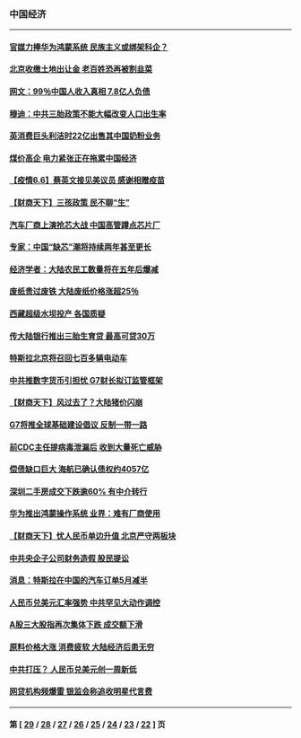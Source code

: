 ### 中国经济
---
#### [官媒力捧华为鸿蒙系统 民族主义或绑架科企？](../../pages/ncid283/n13005594.md) 
#### [北京收缴土地出让金 老百姓恐再被割韭菜](../../pages/ncid283/n13005402.md) 
#### [网文：99％中国人收入真相 7.8亿人负债](../../pages/ncid283/n13004652.md) 
#### [穆迪：中共三胎政策不能大幅改变人口出生率](../../pages/ncid283/n13004394.md) 
#### [英消费巨头利洁时22亿出售其中国奶粉业务](../../pages/ncid283/n13003231.md) 
#### [煤价高企 电力紧张正在拖累中国经济](../../pages/ncid283/n13003278.md) 
#### [【疫情6.6】蔡英文接见美议员 感谢相赠疫苗](../../pages/ncid283/n13002610.md) 
#### [【财商天下】三孩政策 民不聊“生”](../../pages/ncid283/n13001488.md) 
#### [汽车厂商上演抢芯大战 中国高管蹲点芯片厂](../../pages/ncid283/n13002022.md) 
#### [专家：中国“缺芯”潮将持续两年甚至更长](../../pages/ncid283/n13001887.md) 
#### [经济学者：大陆农民工数量将在五年后爆减](../../pages/ncid283/n13000923.md) 
#### [废纸贵过废铁 大陆废纸价格涨超25％](../../pages/ncid283/n13000446.md) 
#### [西藏超级水坝投产 各国质疑](../../pages/ncid283/n13000773.md) 
#### [传大陆银行推出三胎生育贷 最高可贷30万](../../pages/ncid283/n13000387.md) 
#### [特斯拉北京将召回七百多辆电动车](../../pages/ncid283/n13000476.md) 
#### [中共推数字货币引担忧 G7财长拟订监管框架](../../pages/ncid283/n13000079.md) 
#### [【财商天下】风过去了？大陆猪价闪崩](../../pages/ncid283/n12999710.md) 
#### [G7将推全球基础建设倡议 反制一带一路](../../pages/ncid283/n12999492.md) 
#### [前CDC主任提病毒泄漏后 收到大量死亡威胁](../../pages/ncid283/n12998555.md) 
#### [偿债缺口巨大 海航已确认债权约4057亿](../../pages/ncid283/n12998732.md) 
#### [深圳二手房成交下跌逾60% 有中介转行](../../pages/ncid283/n12997869.md) 
#### [华为推出鸿蒙操作系统 业界：难有厂商使用](../../pages/ncid283/n12997643.md) 
#### [【财商天下】忧人民币单边升值 北京严守两板块](../../pages/ncid283/n12996372.md) 
#### [中共央企子公司财务造假 股民提讼](../../pages/ncid283/n12996970.md) 
#### [消息：特斯拉在中国的汽车订单5月减半](../../pages/ncid283/n12996934.md) 
#### [人民币兑美元汇率强势 中共罕见大动作调控](../../pages/ncid283/n12995922.md) 
#### [A股三大股指再次集体下跌 成交额下滑](../../pages/ncid283/n12995818.md) 
#### [原料价格大涨 消费疲软 大陆经济后患无穷](../../pages/ncid283/n12995667.md) 
#### [中共打压？ 人民币兑美元创一周新低](../../pages/ncid283/n12995280.md) 
#### [网贷机构频爆雷 银监会称追收明星代言费](../../pages/ncid283/n12994890.md) 

---
#### 第 [ [29](./29.md) / [28](./28.md) / [27](./27.md) / [26](./26.md) / [25](./25.md) / [24](./24.md) / [23](./23.md) / [22](./22.md) ] 页
